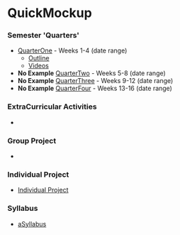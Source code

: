 # QuickMockup

### Semester 'Quarters'
* [QuarterOne](https://github.com/bciancio/QuickMockup/tree/master/Quarter1) - Weeks 1-4 (date range)
  * [Outline](https://github.com/bciancio/QuickMockup/tree/master/Quarter1#outline)
  * [Videos](https://github.com/bciancio/QuickMockup/tree/master/Quarter1#videos)
*  **No Example** [QuarterTwo]() - Weeks 5-8 (date range)
*  **No Example** [QuarterThree]() - Weeks 9-12 (date range)
*  **No Example** [QuarterFour]() - Weeks 13-16 (date range)

### ExtraCurricular Activities
* []()

### Group Project
* []()

### Individual Project
* [Individual Project](https://github.com/bciancio/QuickMockup/tree/master/IndividualProject#individualproject)

### Syllabus
* [aSyllabus](https://github.com/MadJavaEnterpriseFallEve2015/syllabus/blob/master/README.md#enterprise-java-syllabus)

